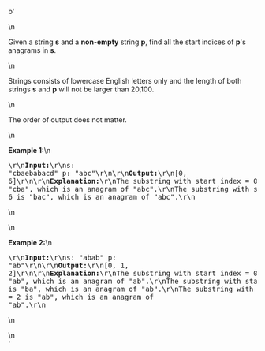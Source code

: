 b'<div class="question-description">\n<p><p>Given a string <b>s</b> and a <b>non-empty</b> string <b>p</b>, find all the start indices of <b>p</b>\'s anagrams in <b>s</b>.</p>\n<p>Strings consists of lowercase English letters only and the length of both strings <b>s</b> and <b>p</b> will not be larger than 20,100.</p>\n<p>The order of output does not matter.</p>\n<p><b>Example 1:</b>\n<pre>\r\n<b>Input:</b>\r\ns: "cbaebabacd" p: "abc"\r\n\r\n<b>Output:</b>\r\n[0, 6]\r\n\r\n<b>Explanation:</b>\r\nThe substring with start index = 0 is "cba", which is an anagram of "abc".\r\nThe substring with start index = 6 is "bac", which is an anagram of "abc".\r\n</pre>\n</p>\n<p><b>Example 2:</b>\n<pre>\r\n<b>Input:</b>\r\ns: "abab" p: "ab"\r\n\r\n<b>Output:</b>\r\n[0, 1, 2]\r\n\r\n<b>Explanation:</b>\r\nThe substring with start index = 0 is "ab", which is an anagram of "ab".\r\nThe substring with start index = 1 is "ba", which is an anagram of "ab".\r\nThe substring with start index = 2 is "ab", which is an anagram of "ab".\r\n</pre>\n</p></p>\n</div>'